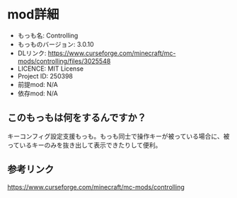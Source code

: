# mod詳細

- もっも名: Controlling
- もっものバージョン: 3.0.10
- DLリンク: https://www.curseforge.com/minecraft/mc-mods/controlling/files/3025548
- LICENCE: MIT License
- Project ID: 250398
- 前提mod: N/A
- 依存mod: N/A

## このもっもは何をするんですか？
キーコンフィグ設定支援もっも。もっも同士で操作キーが被っている場合に、被っているキーのみを抜き出して表示できたりして便利。

## 参考リンク
https://www.curseforge.com/minecraft/mc-mods/controlling
